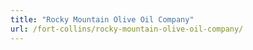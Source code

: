 ```yaml
---
title: "Rocky Mountain Olive Oil Company"
url: /fort-collins/rocky-mountain-olive-oil-company/
---
```

